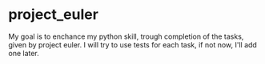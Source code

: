 # project_euler
My goal is to enchance my python skill, trough completion of the tasks, given by project euler. I will try to use tests for each task, if not now, I'll add one later.
